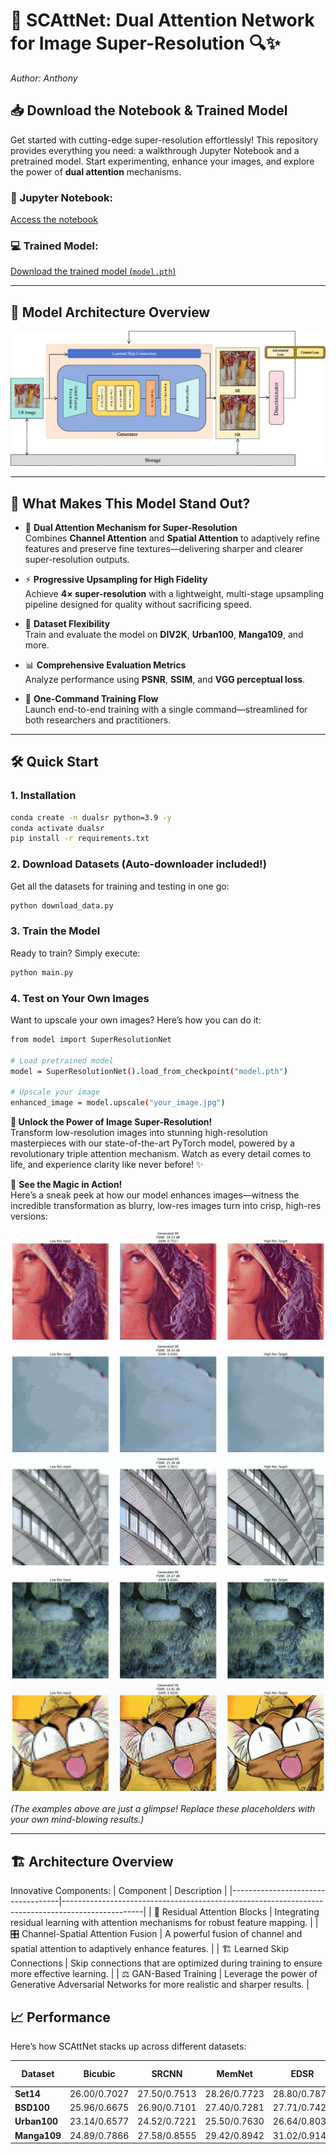 # 🚀 SCAttNet: Dual Attention Network for Image Super-Resolution 🔍✨  
*Author: Anthony*

## 📥 Download the Notebook & Trained Model

Get started with cutting-edge super-resolution effortlessly! This repository provides everything you need: a walkthrough Jupyter Notebook and a pretrained model. Start experimenting, enhance your images, and explore the power of **dual attention** mechanisms.

### 📖 Jupyter Notebook:
[Access the notebook](https://drive.google.com/file/d/1uwmyMCoXayzm6EgTMbt-U-ujJks3fPYe/view?usp=sharing)

### 💻 Trained Model:
[Download the trained model (`model.pth`)](https://drive.google.com/drive/folders/1n_CiytoVxQnah6B-xmSN1F1FFRvWYsFV?usp=drive_link)

---

## 🔧 Model Architecture Overview

![Model Architecture](model.png)

---

## 🌟 What Makes This Model Stand Out?

- 🧠 **Dual Attention Mechanism for Super-Resolution**  
  Combines **Channel Attention** and **Spatial Attention** to adaptively refine features and preserve fine textures—delivering sharper and clearer super-resolution outputs.

- ⚡ **Progressive Upsampling for High Fidelity**  
  Achieve **4× super-resolution** with a lightweight, multi-stage upsampling pipeline designed for quality without sacrificing speed.

- 🎯 **Dataset Flexibility**  
  Train and evaluate the model on **DIV2K**, **Urban100**, **Manga109**, and more.

- 📊 **Comprehensive Evaluation Metrics**  
  Analyze performance using **PSNR**, **SSIM**, and **VGG perceptual loss**.

- 🚀 **One-Command Training Flow**  
  Launch end-to-end training with a single command—streamlined for both researchers and practitioners.

---

## 🛠️ Quick Start

### 1. Installation
```bash
conda create -n dualsr python=3.9 -y
conda activate dualsr
pip install -r requirements.txt
```
### 2. **Download Datasets (Auto-downloader included!)**
Get all the datasets for training and testing in one go:

```bash
python download_data.py
```
### 3. **Train the Model**
Ready to train? Simply execute:
```bash
python main.py
```
### 4. **Test on Your Own Images**
Want to upscale your own images? Here’s how you can do it:
```bash
from model import SuperResolutionNet

# Load pretrained model
model = SuperResolutionNet().load_from_checkpoint("model.pth")

# Upscale your image
enhanced_image = model.upscale("your_image.jpg")
```
**🚀 Unlock the Power of Image Super-Resolution!**  
Transform low-resolution images into stunning high-resolution masterpieces with our state-of-the-art PyTorch model, powered by a revolutionary triple attention mechanism. Watch as every detail comes to life, and experience clarity like never before! ✨

👀 **See the Magic in Action!**  
Here’s a sneak peek at how our model enhances images—witness the incredible transformation as blurry, low-res images turn into crisp, high-res versions:

![Super-Resolution Demo](gif/super_resolution_demo_1.gif)  
![Super-Resolution Demo](gif/super_resolution_demo_2.gif)  
![Super-Resolution Demo](gif/super_resolution_demo_3.gif)  
![Super-Resolution Demo](gif/super_resolution_demo_4.gif)  
![Super-Resolution Demo](gif/super_resolution_demo_5.gif)  

*(The examples above are just a glimpse! Replace these placeholders with your own mind-blowing results.)*

---

## 🏗️  **Architecture Overview**
Innovative Components:
| Component                        | Description                                                                                      |
|-----------------------------------|--------------------------------------------------------------------------------------------------|
| 🔄 Residual Attention Blocks      | Integrating residual learning with attention mechanisms for robust feature mapping.              |
| 🎛️ Channel-Spatial Attention Fusion | A powerful fusion of channel and spatial attention to adaptively enhance features.               |
| 🏗️ Learned Skip Connections       | Skip connections that are optimized during training to ensure more effective learning.           |
| ⚖️ GAN-Based Training             | Leverage the power of Generative Adversarial Networks for more realistic and sharper results.     |


## 📈  **Performance**

Here’s how SCAttNet stacks up across different datasets:


| Dataset         | Bicubic          | SRCNN           | MemNet          | EDSR            | RDN             | RCAN            | RRDB ESRGAN     |SCAttNet|
|-----------------|------------------|-----------------|-----------------|-----------------|-----------------|-----------------|-----------------|-------------------------------------------|
| **Set14**       | 26.00/0.7027     | 27.50/0.7513    | 28.26/0.7723    | 28.80/0.7876    | 28.81/0.7871    | 28.87/0.7889    | 28.88/0.7896     | **29.18/0.7712** |
| **BSD100**      | 25.96/0.6675     | 26.90/0.7101    | 27.40/0.7281    | 27.71/0.7420    | 27.72/0.7419    | 27.77/0.7436    | 27.76/0.7432    | **28.71/0.7015** |
| **Urban100**    | 23.14/0.6577     | 24.52/0.7221    | 25.50/0.7630    | 26.64/0.8033    | 26.61/0.8028    | 26.82/0.8087    | 26.73/0.8072    | **27.99/0.7209** |
| **Manga109**    | 24.89/0.7866     | 27.58/0.8555    | 29.42/0.8942    | 31.02/0.9148    | 31.00/0.9151    | 31.22/0.9173    | 31.16/0.9164    | **27.33/0.7765** |

